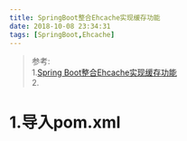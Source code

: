 ```yaml
---
title: SpringBoot整合Ehcache实现缓存功能
date: 2018-10-08 23:34:31
tags: [SpringBoot,Ehcache]
---
```


>参考:  
>1.[Spring Boot整合Ehcache实现缓存功能](https://blog.csdn.net/Lammonpeter/article/details/78602862)  
>2.


# 1.导入pom.xml

```

```